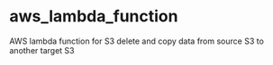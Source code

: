 # aws_lambda_function
AWS lambda function for S3 delete and copy data from source S3 to another target S3
